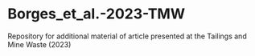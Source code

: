 # Borges_et_al.-2023-TMW
Repository for additional material of article presented at the Tailings and Mine Waste (2023)
